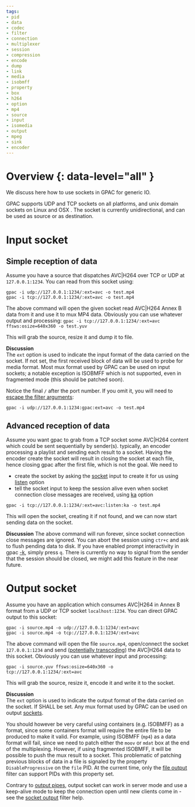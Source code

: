 ```yaml
---
tags:
- pid
- data
- codec
- filter
- connection
- multiplexer
- session
- compression
- encode
- dump
- link
- media
- isobmff
- property
- box
- h264
- option
- mp4
- source
- input
- isomedia
- output
- mpeg
- sink
- encoder
---
```




# Overview {: data-level="all" }

We discuss here how to use sockets in GPAC for generic IO.  

GPAC supports UDP and TCP sockets on all platforms, and unix domain sockets on Linux and OSX . The socket is currently unidirectional, and can be used as source or as destination.
 
# Input socket

## Simple reception of data

Assume you have a source that dispatches AVC|H264 over TCP or UDP at `127.0.0.1:1234`. You can read from this socket using:
 
```
gpac -i udp://127.0.0.1:1234/:ext=avc -o test.mp4
gpac -i tcp://127.0.0.1:1234/:ext=avc -o test.mp4
```

The above command will open the given socket read AVC|H264 Annex B data from it and use it to mux MP4 data. Obviously you can use whatever output and processing:
```gpac -i tcp://127.0.0.1:1234/:ext=avc ffsws:osize=640x360 -o test.yuv```

This will grab the source, resize it and dump it to file.


__Discussion__  
The  `ext` option is used to indicate the input format of the data carried on the socket. If not set, the first received block of data will be used to probe for media format. Most mux format used by GPAC can be used on input sockets; a notable exception is ISOBMFF which is not supported, even in fragmented mode (this should be patched soon). 

Notice the final `/` after the port number. If you omit it, you will need to [escape the filter arguments](filters_general#generic-declaration):
```
gpac -i udp://127.0.0.1:1234:gpac:ext=avc -o test.mp4
```

 
## Advanced reception of data
Assume you want gpac to grab from a TCP socket some  AVC|H264 content which could be sent sequentially by sender(s). typically, an encoder processing a playlist and sending each result to a socket. Having the encoder create the socket will result in closing the socket at each file, hence closing gpac after the first file, which is not the goal. We need to
- create the socket by asking the [socket](sockin) input to create it for us using [listen](sockin) option
- tell the socket input to keep the session alive even when socket connection close messages are received, using [ka](sockin) option


```gpac -i tcp://127.0.0.1:1234/:ext=avc:listen:ka -o test.mp4```

This will open the socket, creating it if not found, and we can now start sending data on the socket. 

__Discussion__
The above command will run forever, since socket connection close messages are ignored. You can abort the session using `ctr+c` and ask to flush pending data to disk. If you have enabled prompt interactivity in gpac [-k](gpac_general), simply press `q`.
There is currently no way to signal from the sender that the session should be closed, we might add this feature in the near future.


# Output socket


Assume you have an application which consumes AVC|H264 in Annex B format from a UDP or TCP socket  `localhost:1234`. You can direct GPAC output to this socket:
 
```
gpac -i source.mp4 -o udp://127.0.0.1:1234/:ext=avc
gpac -i source.mp4 -o tcp://127.0.0.1:1234/:ext=avc
```

The above command will open the file `source.mp4`, open/connect the socket  `127.0.0.1:1234` and send ([potentially transcoding](encoding)) the AVC|H264 data to this socket. Obviously you can use whatever input and processing:

```gpac -i source.yuv ffsws:osize=640x360 -o tcp://127.0.0.1:1234/:ext=avc```

This will grab the source, resize it, encode it and write it to the socket.


__Discussion__  
The  `ext` option is used to indicate the output format of the data carried on the socket. If SHALL be set. Any mux format used by GPAC can be used on output [sockets](sockout). 

You should however be very careful using containers (e.g. ISOBMFF) as a format, since some containers format will require the entire file to be produced to make it valid. For example, using ISOBMFF (`mp4`) as a data format will fail, since we need to patch either the `moov` or `mdat` box at the end of the multiplexing. However, if using fragmented ISOBMFF, it will be possible to push the mux result to a socket.
This problematic of patching previous blocks of data in a file is signaled by the property `DisableProgressive` on the `file` PID. At the current time, only the [file output](fout) filter can support PIDs with this property set.

Contrary to [output pipes](pout), output socket can work in server mode and use a keep-alive mode to keep the connection open until new clients come in - see the [socket output](sockout) filter help.


